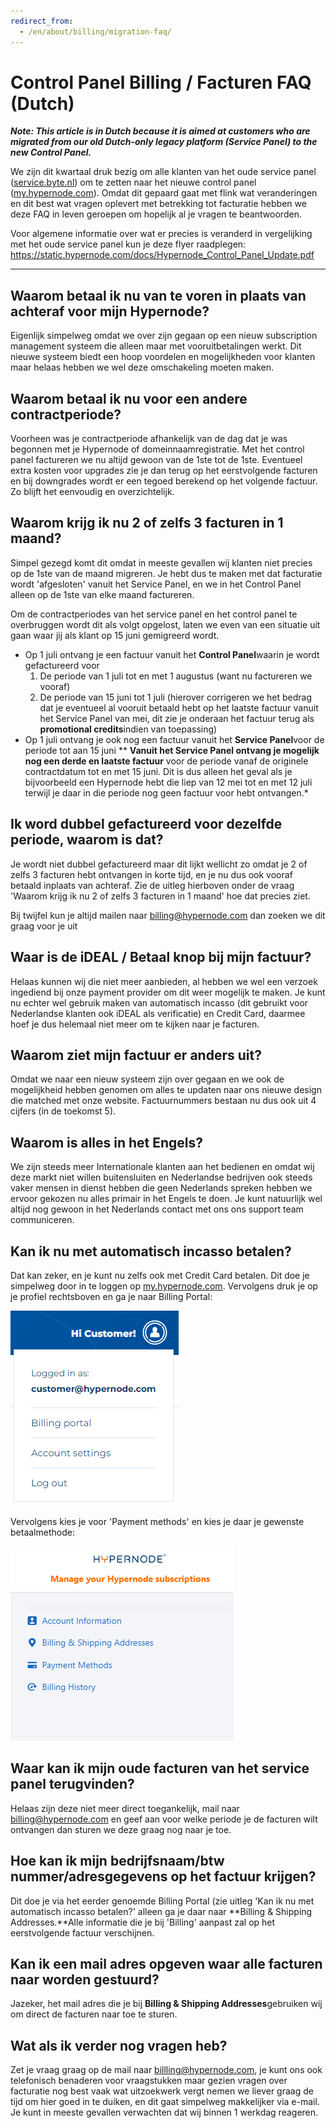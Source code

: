 ```yaml
---
redirect_from:
  - /en/about/billing/migration-faq/
---
```


<!-- source: https://support.hypernode.com/en/about/billing/migration-faq/ -->

# Control Panel Billing / Facturen FAQ (Dutch)

***Note: This article is in Dutch because it is aimed at customers who are migrated from our old Dutch-only legacy platform (Service Panel) to the new Control Panel.***

We zijn dit kwartaal druk bezig om alle klanten van het oude service panel ([service.byte.nl](http://service.byte.nl)) om te zetten naar het nieuwe control panel ([my.hypernode.com](http://my.hypernode.com)). Omdat dit gepaard gaat met flink wat veranderingen en dit best wat vragen oplevert met betrekking tot facturatie hebben we deze FAQ in leven geroepen om hopelijk al je vragen te beantwoorden.

Voor algemene informatie over wat er precies is veranderd in vergelijking met het oude service panel kun je deze flyer raadplegen: <https://static.hypernode.com/docs/Hypernode_Control_Panel_Update.pdf>

______________________________________________________________________

## Waarom betaal ik nu van te voren in plaats van achteraf voor mijn Hypernode?

Eigenlijk simpelweg omdat we over zijn gegaan op een nieuw subscription management systeem die alleen maar met vooruitbetalingen werkt. Dit nieuwe systeem biedt een hoop voordelen en mogelijkheden voor klanten maar helaas hebben we wel deze omschakeling moeten maken.

## Waarom betaal ik nu voor een andere contractperiode?

Voorheen was je contractperiode afhankelijk van de dag dat je was begonnen met je Hypernode of domeinnaamregistratie. Met het control panel factureren we nu altijd gewoon van de 1ste tot de 1ste. Eventueel extra kosten voor upgrades zie je dan terug op het eerstvolgende facturen en bij downgrades wordt er een tegoed berekend op het volgende factuur. Zo blijft het eenvoudig en overzichtelijk.

## Waarom krijg ik nu 2 of zelfs 3 facturen in 1 maand?

Simpel gezegd komt dit omdat in meeste gevallen wij klanten niet precies op de 1ste van de maand migreren. Je hebt dus te maken met dat facturatie wordt 'afgesloten' vanuit het Service Panel, en we in het Control Panel alleen op de 1ste van elke maand factureren.

Om de contractperiodes van het service panel en het control panel te overbruggen wordt dit als volgt opgelost, laten we even van een situatie uit gaan waar jij als klant op 15 juni gemigreerd wordt.

- Op 1 juli ontvang je een factuur vanuit het **Control Panel**waarin je wordt gefactureerd voor
  1. De periode van 1 juli tot en met 1 augustus (want nu factureren we vooraf)
  1. De periode van 15 juni tot 1 juli (hierover corrigeren we het bedrag dat je eventueel al vooruit betaald hebt op het laatste factuur vanuit het Service Panel van mei, dit zie je onderaan het factuur terug als **promotional credits**indien van toepassing)
- Op 1 juli ontvang je ook nog een factuur vanuit het **Service Panel**voor de periode tot aan 15 juni
  \*\* **Vanuit het Service Panel ontvang je mogelijk nog een derde en laatste factuur** voor de periode vanaf de originele contractdatum tot en met 15 juni. Dit is dus alleen het geval als je bijvoorbeeld een Hypernode hebt die liep van 12 mei tot en met 12 juli terwijl je daar in die periode nog geen factuur voor hebt ontvangen.\*

## Ik word dubbel gefactureerd voor dezelfde periode, waarom is dat?

Je wordt niet dubbel gefactureerd maar dit lijkt wellicht zo omdat je 2 of zelfs 3 facturen hebt ontvangen in korte tijd, en je nu dus ook vooraf betaald inplaats van achteraf. Zie de uitleg hierboven onder de vraag 'Waarom krijg ik nu 2 of zelfs 3 facturen in 1 maand' hoe dat precies ziet.

Bij twijfel kun je altijd mailen naar [billing@hypernode.com](mailto:billing@hypernode.com) dan zoeken we dit graag voor je uit

## Waar is de iDEAL / Betaal knop bij mijn factuur?

Helaas kunnen wij die niet meer aanbieden, al hebben we wel een verzoek ingediend bij onze payment provider om dit weer mogelijk te maken. Je kunt nu echter wel gebruik maken van automatisch incasso (dit gebruikt voor Nederlandse klanten ook iDEAL als verificatie) en Credit Card, daarmee hoef je dus helemaal niet meer om te kijken naar je facturen.

## Waarom ziet mijn factuur er anders uit?

Omdat we naar een nieuw systeem zijn over gegaan en we ook de mogelijkheid hebben genomen om alles te updaten naar ons nieuwe design die matched met onze website. Factuurnummers bestaan nu dus ook uit 4 cijfers (in de toekomst 5).

## Waarom is alles in het Engels?

We zijn steeds meer Internationale klanten aan het bedienen en omdat wij deze markt niet willen buitensluiten en Nederlandse bedrijven ook steeds vaker mensen in dienst hebben die geen Nederlands spreken hebben we ervoor gekozen nu alles primair in het Engels te doen. Je kunt natuurlijk wel altijd nog gewoon in het Nederlands contact met ons ons support team communiceren.

## Kan ik nu met automatisch incasso betalen?

Dat kan zeker, en je kunt nu zelfs ook met Credit Card betalen. Dit doe je simpelweg door in te loggen op [my.hypernode.com](https://my.hypernode.com). Vervolgens druk je op je profiel rechtsboven en ga je naar Billing Portal:

![](_res/paSdE2q60V3Q_Kc_FulzAluhCvYzJ6j0PQ.png)

Vervolgens kies je voor 'Payment methods' en kies je daar je gewenste betaalmethode:

![](_res/vk4S5HryCx51RkcUKy9-eUZZAtzDxw1PMQ.png)

## Waar kan ik mijn oude facturen van het service panel terugvinden?

Helaas zijn deze niet meer direct toegankelijk, mail naar [billing@hypernode.com](mailto:billing@hypernode.com) en geef aan voor welke periode je de facturen wilt ontvangen dan sturen we deze graag nog naar je toe.

## Hoe kan ik mijn bedrijfsnaam/btw nummer/adresgegevens op het factuur krijgen?

Dit doe je via het eerder genoemde Billing Portal (zie uitleg 'Kan ik nu met automatisch incasso betalen?' alleen ga je daar naar \*\*Billing & Shipping Addresses.\*\*Alle informatie die je bij 'Billing' aanpast zal op het eerstvolgende factuur verschijnen.

## Kan ik een mail adres opgeven waar alle facturen naar worden gestuurd?

Jazeker, het mail adres die je bij **Billing & Shipping Addresses**gebruiken wij om direct de facturen naar toe te sturen.

## Wat als ik verder nog vragen heb?

Zet je vraag graag op de mail naar [billling@hypernode.com](mailto:billling@hypernode.com), je kunt ons ook telefonisch benaderen voor vraagstukken maar gezien vragen over facturatie nog best vaak wat uitzoekwerk vergt nemen we liever graag de tijd om hier goed in te duiken, en dit gaat simpelweg makkelijker via e-mail. Je kunt in meeste gevallen verwachten dat wij binnen 1 werkdag reageren.
